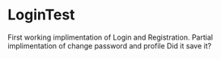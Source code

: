 # LoginTest
First working implimentation of Login and Registration.
Partial implimentation of change password and profile
Did it save it?
